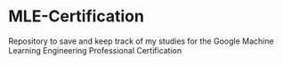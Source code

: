 # MLE-Certification
Repository to save and keep track of my studies for the Google Machine Learning Engineering Professional Certification

